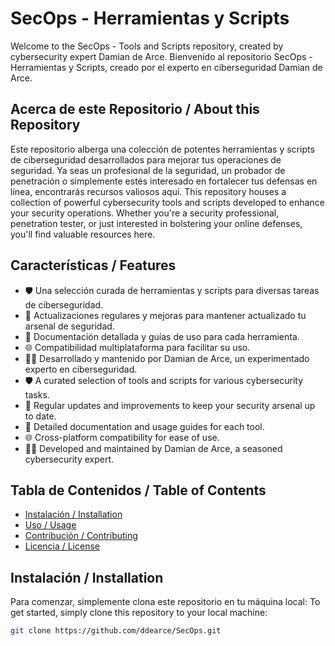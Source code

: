 # SecOps - Herramientas y Scripts

Welcome to the SecOps - Tools and Scripts repository, created by cybersecurity expert Damian de Arce.
Bienvenido al repositorio SecOps - Herramientas y Scripts, creado por el experto en ciberseguridad Damian de Arce.

## Acerca de este Repositorio / About this Repository

Este repositorio alberga una colección de potentes herramientas y scripts de ciberseguridad desarrollados para mejorar tus operaciones de seguridad. Ya seas un profesional de la seguridad, un probador de penetración o simplemente estés interesado en fortalecer tus defensas en línea, encontrarás recursos valiosos aquí.
This repository houses a collection of powerful cybersecurity tools and scripts developed to enhance your security operations. Whether you're a security professional, penetration tester, or just interested in bolstering your online defenses, you'll find valuable resources here.

## Características / Features

- 🛡️ Una selección curada de herramientas y scripts para diversas tareas de ciberseguridad.
- 🚀 Actualizaciones regulares y mejoras para mantener actualizado tu arsenal de seguridad.
- 💼 Documentación detallada y guías de uso para cada herramienta.
- 🌐 Compatibilidad multiplataforma para facilitar su uso.
- 🧑‍💻 Desarrollado y mantenido por Damian de Arce, un experimentado experto en ciberseguridad.
- 🛡️ A curated selection of tools and scripts for various cybersecurity tasks.
- 🚀 Regular updates and improvements to keep your security arsenal up to date.
- 💼 Detailed documentation and usage guides for each tool.
- 🌐 Cross-platform compatibility for ease of use.
- 🧑‍💻 Developed and maintained by Damian de Arce, a seasoned cybersecurity expert.

## Tabla de Contenidos / Table of Contents

- [Instalación / Installation](#instalación)
- [Uso / Usage](#uso)
- [Contribución / Contributing](#contribución)
- [Licencia / License](#licencia)

## Instalación / Installation

Para comenzar, simplemente clona este repositorio en tu máquina local:
To get started, simply clone this repository to your local machine:

```bash
git clone https://github.com/ddearce/SecOps.git
